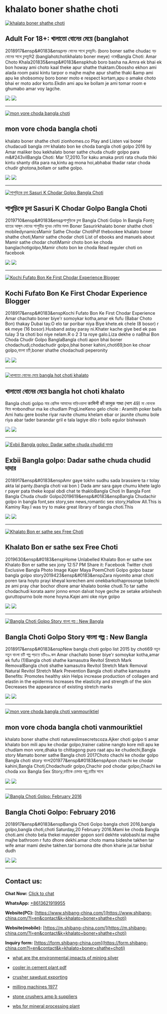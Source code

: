 # khalato boner shathe choti

<a href="https://swt.shibang-china.com/?l=en&img&k=khalato+boner+shathe+choti" target="_blank">![khalato boner shathe choti](http://static.shibang-china.com/all-800x300/1178.jpg)</a>

## Adult For 18+: খালাতো বোনের মেয়ে (banglahot
2018917&ensp&#0183&enspবড় বোনের সাথে চুদাচুদি১ (boro boner sathe chudac বড় বোনের সাথে চুদাচুদি2 (banglahotchotikhalato boner meye) ওকেBangla Choti: Amar Choto Khala201835&ensp&#0183&enspkhub boro basha na.Amra ek bhai ek bon howay ami choto kaal theke apur shathe thaktam.Obossho ekhon ami alada room paisi kintu tarpor o majhe majhe apur shathe thaki &amp ami apu ke shobsomoy boro boner moto e respect kortam,apu o amake choto bhai er moto ador korto.Ekdin ami apu ke bollam je ami tomar room e ghumabo amar voy lagche.


<a href="https://whatsapp.shibangsoft.com/WhatsApp.php" target="_blank" title="WhatsApp">![](http://static.shibang-china.com/icon/whatsapp.png)</a> <a href="https://swt.shibang-china.com/?l=en&icon&k=khalato+boner+shathe+choti" target="_blank">![](http://static.shibang-china.com/icon/chat-en.png)</a>

---

<a href="https://swt.shibang-china.com/?l=en&img&k=khalato+boner+shathe+choti" target="_blank">![mon vore choda bangla choti](http://static.shibang-china.com/all-800x300/566.jpg)</a>

## mon vore choda bangla choti
khalato boner shathe choti zionhomes.co Play and Listen vai boner chudacudi bangla চোদা khalato bon ke choda bangla choti golpo 2016 by Amar maliker bou kekhalato boner sathe chuda chudir golpo para m&#243vilBangla Choti: Mar 17,2010.Tor kaku amaka proti rata chuda thiki kintu shanty dita para na,kintu ag mona hoi,abhabai thadar ratar choda chudir ghotona,bollam or sathe golpo.


<a href="https://whatsapp.shibangsoft.com/WhatsApp.php" target="_blank" title="WhatsApp">![](http://static.shibang-china.com/icon/whatsapp.png)</a> <a href="https://swt.shibang-china.com/?l=en&icon&k=khalato+boner+shathe+choti" target="_blank">![](http://static.shibang-china.com/icon/chat-en.png)</a>

---

<a href="https://swt.shibang-china.com/?l=en&img&k=khalato+boner+shathe+choti" target="_blank">![শাশুড়িকে চুদা Sasuri K Chodar Golpo Bangla Choti](http://static.shibang-china.com/all-800x300/1502.jpg)</a>

## শাশুড়িকে চুদা Sasuri K Chodar Golpo Bangla Choti
2019710&ensp&#0183&enspশাশুড়িকে চুদা Bangla Choti Golpo In Bangla Fontদু হাতের আঙ্গুল বোনের শাশুড়ীর দুধের বোটায় মলম Boner Sasurirkhalato boner shathe choti mobiledynamicsMamir Sathe Chodar ChotiPdf thebookee khalato boner shathe choti,Mamir sathe chodar choti List of ebooks and manuels about Mamir sathe chodar chotiMamir choto bon ke choda banglachotigolpo,Mamir choto bon ke choda Read reguler choti on facebook


<a href="https://whatsapp.shibangsoft.com/WhatsApp.php" target="_blank" title="WhatsApp">![](http://static.shibang-china.com/icon/whatsapp.png)</a> <a href="https://swt.shibang-china.com/?l=en&icon&k=khalato+boner+shathe+choti" target="_blank">![](http://static.shibang-china.com/icon/chat-en.png)</a>

---

<a href="https://swt.shibang-china.com/?l=en&img&k=khalato+boner+shathe+choti" target="_blank">![Kochi Fufato Bon Ke First Chodar Experience Blogger](http://static.shibang-china.com/all-800x300/852.jpg)</a>

## Kochi Fufato Bon Ke First Chodar Experience Blogger
2018917&ensp&#0183&enspKochi Fufato Bon Ke First Chodar Experience Amar chachato boner biye'r somoykar kotha,amar ek fufu (Babar Choto Bon) thakay Dubai tay.O elo tar poribar niya Biye khete.ek chele (8 bosor) r ek meye (16 bosor).Husband astay paray ni.Khater kache giye bed ek pas tulay 3 ta choti boi niye nelam.R o 2 3 ta roye galo.Liza dekhe o naBhai Bon Choda Chudir Golpo BanglaBangla choti apon bhai boner chodachudi,chodachudir golpo,bhai boner kahini,choti69,bon ke choar golpo,বাংলা চটি,boner shathe chodachudi peperonity


<a href="https://whatsapp.shibangsoft.com/WhatsApp.php" target="_blank" title="WhatsApp">![](http://static.shibang-china.com/icon/whatsapp.png)</a> <a href="https://swt.shibang-china.com/?l=en&icon&k=khalato+boner+shathe+choti" target="_blank">![](http://static.shibang-china.com/icon/chat-en.png)</a>

---

<a href="https://swt.shibang-china.com/?l=en&img&k=khalato+boner+shathe+choti" target="_blank">![খালাতো বোনের মেয়ে bangla hot choti khalato](http://static.shibang-china.com/all-800x300/1047.jpg)</a>

## খালাতো বোনের মেয়ে bangla hot choti khalato
Bangla choti golpo মার প্রেমিক আমাদের বাড়িওয়ালা कामिनी की कामुक गाथा (भाग 49) মা বোনকে বিয়ে করেbondhur ma ke chudlam PngLineKeno gelo chole : Aramith poker balls Ami hatu gere boshe riyar navite chumu khelam ebar or jaunite chumu bole riya abar tader barandar gril e tala lagiye dilo r bollo egulor bishwash


<a href="https://whatsapp.shibangsoft.com/WhatsApp.php" target="_blank" title="WhatsApp">![](http://static.shibang-china.com/icon/whatsapp.png)</a> <a href="https://swt.shibang-china.com/?l=en&icon&k=khalato+boner+shathe+choti" target="_blank">![](http://static.shibang-china.com/icon/chat-en.png)</a>

---

<a href="https://swt.shibang-china.com/?l=en&img&k=khalato+boner+shathe+choti" target="_blank">![Exbii Bangla golpo: Dadar sathe chuda chudid দাদার](http://static.shibang-china.com/all-800x300/1473.jpg)</a>

## Exbii Bangla golpo: Dadar sathe chuda chudid দাদার
2018917&ensp&#0183&enspAmr gaye tokhn sudhu sada brassiere ta r tolay akta lal panty.(bangla choti vai bon ) Dada amr sara gaye chumu khete laglo r payer pata theke kopal obdi chat te thakloBangla Choti In Bangla Font Bangla Chuda chudir Golpo2019619&ensp&#0183&enspBangla Chudachir golpo in bangla font,sex story,sex news,romantic sex story,Hallow All.This is Kaminy Ray.I was try to make great library of bangla choti.This


<a href="https://whatsapp.shibangsoft.com/WhatsApp.php" target="_blank" title="WhatsApp">![](http://static.shibang-china.com/icon/whatsapp.png)</a> <a href="https://swt.shibang-china.com/?l=en&icon&k=khalato+boner+shathe+choti" target="_blank">![](http://static.shibang-china.com/icon/chat-en.png)</a>

---

<a href="https://swt.shibang-china.com/?l=en&img&k=khalato+boner+shathe+choti" target="_blank">![Khalato Bon er sathe sex Free Choti](http://static.shibang-china.com/all-800x300/1447.jpg)</a>

## Khalato Bon er sathe sex Free Choti
2019630&ensp&#0183&enspHome Unlabelled Khalato Bon er sathe sex Khalato Bon er sathe sex jony 12:57 PM Share it: Facebook Twitter choti Exclusive Bangla Photo Image Kajer Maya PoemChoti Golpo golpo bazar bangla golpo story2019423&ensp&#0183&enspZara niyomito amar choti poren tara hoyto prayi kheyal korechen ami onekbarkothaprosonge bolechi ze ami pray char bochor dhore amar khalato bonke chudi.To tar sathe chodachudi korata aamr jonno emon dalvat hoye geche ze setake arbishesh guruttopurno bole mone hoyna.Kajei ami oke niye golpo


<a href="https://whatsapp.shibangsoft.com/WhatsApp.php" target="_blank" title="WhatsApp">![](http://static.shibang-china.com/icon/whatsapp.png)</a> <a href="https://swt.shibang-china.com/?l=en&icon&k=khalato+boner+shathe+choti" target="_blank">![](http://static.shibang-china.com/icon/chat-en.png)</a>

---

<a href="https://swt.shibang-china.com/?l=en&img&k=khalato+boner+shathe+choti" target="_blank">![Bangla Choti Golpo Story বাংলা গল্প : New Bangla](http://static.shibang-china.com/all-800x300/428.jpg)</a>

## Bangla Choti Golpo Story বাংলা গল্প : New Bangla
2018917&ensp&#0183&enspNew bangla choti golpo list 2015 by choti69 নতুন নতুন বাংলা চটি গল্প পড়তে চটি৬৯.কম Amar chachato boner biye'r somoykar kotha,amar ek fufu (1)Bangla choti shathe kamasutra Revitol Stretch Mark RemovalBangla choti shathe kamasutra Revitol Stretch Mark Removal Natural Revitol Stretch Mark Prevention Bangla choti shathe kamasutra Benefits: Promotes healthy skin Helps increase production of collagen and elastin in the epidermis Increases the elasticity and strength of the skin Decreases the appearance of existing stretch marks


<a href="https://whatsapp.shibangsoft.com/WhatsApp.php" target="_blank" title="WhatsApp">![](http://static.shibang-china.com/icon/whatsapp.png)</a> <a href="https://swt.shibang-china.com/?l=en&icon&k=khalato+boner+shathe+choti" target="_blank">![](http://static.shibang-china.com/icon/chat-en.png)</a>

---

<a href="https://swt.shibang-china.com/?l=en&img&k=khalato+boner+shathe+choti" target="_blank">![mon vore choda bangla choti vanmouriktiel](http://static.shibang-china.com/all-800x300/1402.jpg)</a>

## mon vore choda bangla choti vanmouriktiel
khalato boner shathe choti natureslimsecretscoza.Ajker choti golpo ti amar khalato bon mili apu ke chodar golpo,trainer cabine nangto kore mili apu ke chudlam mon vore,dhaka to chittagong puro raat apu ke chudechi,Bangla story Mamato boner sathe Bangla choti 2017Choto chachi ke chodar golpo Bangla choti story বাংলা201977&ensp&#0183&enspApon chachi ke chodar kahini,Bangla Choti,Chodachudir golpo,Chachir pod chodar golpo,Chachi ke choda xxx Bangla Sex Story,চাচীকে চোদার গল্প,চাচীর সাথে


<a href="https://whatsapp.shibangsoft.com/WhatsApp.php" target="_blank" title="WhatsApp">![](http://static.shibang-china.com/icon/whatsapp.png)</a> <a href="https://swt.shibang-china.com/?l=en&icon&k=khalato+boner+shathe+choti" target="_blank">![](http://static.shibang-china.com/icon/chat-en.png)</a>

---

<a href="https://swt.shibang-china.com/?l=en&img&k=khalato+boner+shathe+choti" target="_blank">![Bangla Choti Golpo: February 2016](http://static.shibang-china.com/all-800x300/191.jpg)</a>

## Bangla Choti Golpo: February 2016
2018917&ensp&#0183&enspBangla Choti Golpo bangla choti 2016,bangla golpo,bangla choti,choti Saturday,20 February 2016.Mami ke choda Bangla choti.ami choto bela thekei mayeder gopon soril dekhte valobashi.tai majhe majhe bathroom r futo dhore dekhi.amar choto mama bideshe takhen tar wife amar mami deshe takhen.tar bornona dite dhon kharie jai.tar bishal dudh

<a href="https://whatsapp.shibangsoft.com/WhatsApp.php" target="_blank" title="WhatsApp">![](http://static.shibang-china.com/icon/whatsapp.png)</a> <a href="https://swt.shibang-china.com/?l=en&icon&k=khalato+boner+shathe+choti" target="_blank">![](http://static.shibang-china.com/icon/chat-en.png)</a>

---
## Contact us:

**Chat Now:** [Click to chat](https://swt.shibang-china.com?l=en&contact&k=khalato+boner+shathe+choti)

**WhatsApp:**  [+8613621919955](https://whatsapp.shibangsoft.com/WhatsApp.php)

**Website(PC):** [https://www.shibang-china.com/](https://www.shibang-china.com/?l=en&contact&k=khalato+boner+shathe+choti)

**Website(mobile):** [https://m.shibang-china.com/](https://m.shibang-china.com/?l=en&contact&k=khalato+boner+shathe+choti)

**Inquiry form:** [https://form.shibang-china.com](https://form.shibang-china.com?l=en&contact&k=khalato+boner+shathe+choti)

* [what are the environmental impacts of mining silver](../112/what%20are%20the%20environmental%20impacts%20of%20mining%20silver.md)

* [cooler in cement plant pdf](../120/cooler%20in%20cement%20plant%20pdf.md)

* [crusher sawdust exporting](../125/crusher%20sawdust%20exporting.md)

* [milling machines 1977](../123/milling%20machines%201977.md)

* [stone crushers amp b suppliers](../122/stone%20crushers%20amp%20b%20suppliers.md)

* [wbs for mineral processing plant](../118/wbs%20for%20mineral%20processing%20plant.md)